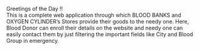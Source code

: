 Greetings of the Day !!
<br>
This is a complete web application through which BLOOD BANKS and OXYGEN CYLINDER’s Stores provide their goods to the needy one.
Here, Blood Donor can enroll their details on the website and needy one can easily contact them by just filtering the important fields like City and Blood Group in emergency.
